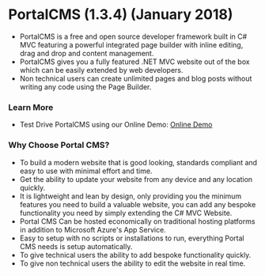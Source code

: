 # PortalCMS (1.3.4) (January 2018)
- PortalCMS is a free and open source developer framework built in C# MVC featuring a powerful integrated page builder with inline editing, drag and drop and content management.
- PortalCMS gives you a fully featured .NET MVC website out of the box which can be easily extended by web developers.
- Non technical users can create unlimited pages and blog posts without writing any code using the Page Builder.

### Learn More
- Test Drive PortalCMS using our Online Demo: [Online Demo](https://portalcmsdemo.azurewebsites.net)

### Why Choose Portal CMS?
- To build a modern website that is good looking, standards compliant and easy to use with minimal effort and time.
- Get the ability to update your website from any device and any location quickly. 
- It is lightweight and lean by design, only providing you the minimum features you need to build a valuable website, you can add any bespoke functionality you need by simply extending the C# MVC Website.
- Portal CMS Can be hosted economically on traditional hosting platforms in addition to Microsoft Azure's App Service.
- Easy to setup with no scripts or installations to run, everything Portal CMS needs is setup automatically.
- To give technical users the ability to add bespoke functionality quickly.
- To give non technical users the ability to edit the website in real time.
